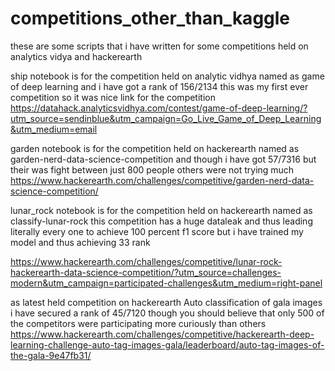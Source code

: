 # competitions_other_than_kaggle
these are some scripts that i have written for some competitions held on analytics vidya and hackerearth

ship notebook is for the competition held on analytic vidhya named as game of deep learning and i have got a rank of 156/2134
this was my first ever competition so it was nice
link for the competition
https://datahack.analyticsvidhya.com/contest/game-of-deep-learning/?utm_source=sendinblue&utm_campaign=Go_Live_Game_of_Deep_Learning&utm_medium=email

garden notebook is for the competition held on hackerearth named as garden-nerd-data-science-competition and though i have got 57/7316 but their was fight between just 800 people others were not trying much 
https://www.hackerearth.com/challenges/competitive/garden-nerd-data-science-competition/


lunar_rock notebook is for the competition held on hackerearth named as classify-lunar-rock this competition has a huge dataleak and thus leading literally every one to achieve 100 percent f1 score but i have trained my model and thus achieving 33 rank

https://www.hackerearth.com/challenges/competitive/lunar-rock-hackerearth-data-science-competition/?utm_source=challenges-modern&utm_campaign=participated-challenges&utm_medium=right-panel

as latest held competition on hackerearth Auto classification of gala images i have secured a rank of 45/7120 though you should believe that only 500 of the competitors were participating more curiously than others<br>
https://www.hackerearth.com/challenges/competitive/hackerearth-deep-learning-challenge-auto-tag-images-gala/leaderboard/auto-tag-images-of-the-gala-9e47fb31/
